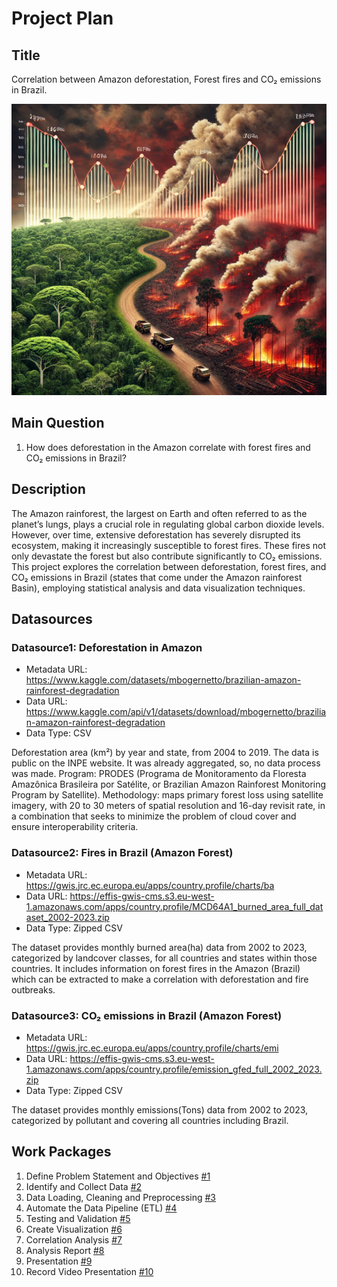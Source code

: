 # Project Plan

## Title

<!-- Give your project a short title. -->

Correlation between Amazon deforestation, Forest fires and CO₂ emissions in Brazil.

<img src="pictures\Project_Image.webp" width="800" height="466">

## Main Question

<!-- Think about one main question you want to answer based on the data. -->

1. How does deforestation in the Amazon correlate with forest fires and CO₂ emissions in Brazil?

## Description

<!-- Describe your data science project in max. 200 words. Consider writing about why and how you attempt it. -->

The Amazon rainforest, the largest on Earth and often referred to as the planet’s lungs, plays a crucial role in regulating global carbon dioxide levels. However, over time, extensive deforestation has severely disrupted its ecosystem, making it increasingly susceptible to forest fires. These fires not only devastate the forest but also contribute significantly to CO₂ emissions. This project explores the correlation between deforestation, forest fires, and CO₂ emissions in Brazil (states that come under the Amazon rainforest Basin), employing statistical analysis and data visualization techniques.

## Datasources

<!-- Describe each datasources you plan to use in a section. Use the prefic "DatasourceX" where X is the id of the datasource. -->

### Datasource1: Deforestation in Amazon

- Metadata URL: https://www.kaggle.com/datasets/mbogernetto/brazilian-amazon-rainforest-degradation
- Data URL: https://www.kaggle.com/api/v1/datasets/download/mbogernetto/brazilian-amazon-rainforest-degradation
- Data Type: CSV

Deforestation area (km²) by year and state, from 2004 to 2019. The data is public on the INPE website. It was already aggregated, so, no data process was made. Program: PRODES (Programa de Monitoramento da Floresta Amazônica Brasileira por Satélite, or Brazilian Amazon Rainforest Monitoring Program by Satellite). Methodology: maps primary forest loss using satellite imagery, with 20 to 30 meters of spatial resolution and 16-day revisit rate, in a combination that seeks to minimize the problem of cloud cover and ensure interoperability criteria.

### Datasource2: Fires in Brazil (Amazon Forest)

- Metadata URL: https://gwis.jrc.ec.europa.eu/apps/country.profile/charts/ba
- Data URL: https://effis-gwis-cms.s3.eu-west-1.amazonaws.com/apps/country.profile/MCD64A1_burned_area_full_dataset_2002-2023.zip
- Data Type: Zipped CSV

The dataset provides monthly burned area(ha) data from 2002 to 2023, categorized by landcover classes, for all countries and states within those countries. It includes information on forest fires in the Amazon (Brazil) which can be extracted to make a correlation with deforestation and fire outbreaks.

### Datasource3: CO₂ emissions in Brazil (Amazon Forest)

- Metadata URL: https://gwis.jrc.ec.europa.eu/apps/country.profile/charts/emi
- Data URL: https://effis-gwis-cms.s3.eu-west-1.amazonaws.com/apps/country.profile/emission_gfed_full_2002_2023.zip
- Data Type: Zipped CSV

The dataset provides monthly emissions(Tons) data from 2002 to 2023, categorized by pollutant and covering all countries including Brazil.

## Work Packages

<!-- List of work packages ordered sequentially, each pointing to an issue with more details. -->

1. Define Problem Statement and Objectives [#1]
2. Identify and Collect Data [#2]
3. Data Loading, Cleaning and Preprocessing [#3]
4. Automate the Data Pipeline (ETL) [#4]
5. Testing and Validation [#5]
6. Create Visualization [#6]
7. Correlation Analysis [#7]
8. Analysis Report [#8]
9. Presentation [#9]
10. Record Video Presentation [#10]

[#1]: https://github.com/azamKhattak24/MADE24/issues/1#issue-2650388072
[#2]: https://github.com/azamKhattak24/MADE24/issues/2#issue-2650389806
[#3]: https://github.com/azamKhattak24/MADE24/issues/3#issue-2658580619
[#4]: https://github.com/azamKhattak24/MADE24/issues/4#issue-2658593120
[#5]: https://github.com/azamKhattak24/MADE24/issues/5
[#6]: https://github.com/azamKhattak24/MADE24/issues/6
[#7]: https://github.com/azamKhattak24/MADE24/issues/7
[#8]: https://github.com/azamKhattak24/MADE24/issues/8
[#9]: https://github.com/azamKhattak24/MADE24/issues/9
[#10]: https://github.com/azamKhattak24/MADE24/issues/10

